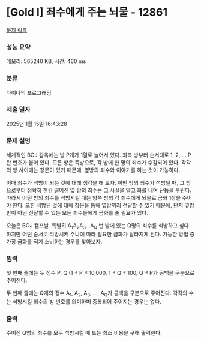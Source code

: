 # [Gold I] 죄수에게 주는 뇌물 - 12861 

[문제 링크](https://www.acmicpc.net/problem/12861) 

### 성능 요약

메모리: 565240 KB, 시간: 460 ms

### 분류

다이나믹 프로그래밍

### 제출 일자

2025년 1월 15일 16:43:28

### 문제 설명

<p>세계적인 BOJ 감옥에는 방 P개가 1열로 늘어서 있다. 좌측 방부터 순서대로 1, 2, ... P란 번호가 붙어 있다. 모든 방은 독방으로, 각 방에 한 명의 죄수가 수감되어 있다. 각각의 방 사이에는 창문이 있기 때문에, 옆방의 죄수와 이야기를 하는 것이 가능하다.</p>

<p>이때 죄수가 석방이 되는 것에 대해 생각을 해 보자. 어떤 방의 죄수가 석방될 때, 그 방으로부터 정확히 한칸 떨어진 옆 방의 죄수는 그 사실을 알고 화를 내며 난동을 부린다. 따라서 어떤 방의 죄수를 석방시킬 때는 양쪽 방의 각 죄수에게 뇌물로 금화 1장을 주어야 한다. 또한 석방된 것에 대해 창문을 통해 옆방끼리 전달할 수 있기 때문에, 단지 옆방만이 아닌 전달할 수 있는 모든 죄수들에게 금화를 줄 필요가 있다.</p>

<p>오늘은 BOJ 캠프날. 특별히 A<sub>1</sub>A<sub>2</sub>A<sub>3</sub>...A<sub>Q</sub> 번 방에 있는 Q명의 죄수를 석방하고 싶다. 하지만 어떤 순서로 석방시켜 주냐에 따라 필요한 금화가 달라지게 된다. 가능한 방법 중 가장 금화를 적게 소비하는 경우를 찾아보자.</p>

### 입력 

 <p>첫 번째 줄에는 두 정수 P, Q (1 ≤ P ≤ 10,000, 1 ≤ Q ≤ 100, Q ≤ P가 공백을 구분으로 주어진다.</p>

<p>두 번째 줄에는 Q개의 정수 A<sub>1</sub>, A<sub>2</sub>, A<sub>3</sub>, ..., A<sub>Q</sub>가 공백을 구분으로 주어진다. 각각의 수는 석방시킬 죄수의 방 번호를 의미하며 중복되어 주어지는 경우는 없다.</p>

### 출력 

 <p>주어진 Q명의 죄수를 모두 석방시킬 때 드는 최소 비용을 구해 출력한다.</p>

